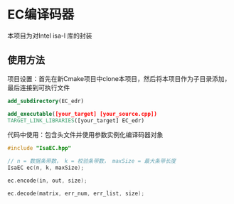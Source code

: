 # EC编译码器
本项目为对Intel isa-l 库的封装

## 使用方法

项目设置：首先在新Cmake项目中clone本项目，然后将本项目作为子目录添加，最后连接到可执行文件
```Cmake
add_subdirectory(EC_edr)

add_executable([your_target] [your_source.cpp])
TARGET_LINK_LIBRARIES([your_target] EC_edr)
```

代码中使用：包含头文件并使用参数实例化编译码器对象

```C
#include "IsaEC.hpp"

// n = 数据条带数， k = 校验条带数， maxSize = 最大条带长度
IsaEC ec(n, k, maxSize);

ec.encode(in, out, size);

ec.decode(matrix, err_num, err_list, size);
```
